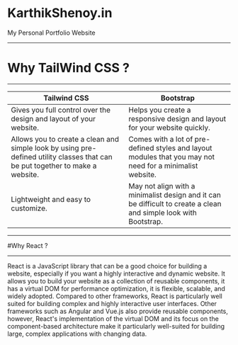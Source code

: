 # KarthikShenoy.in
My Personal Portfolio Website
***
# Why TailWind CSS ?
***
|                                                                      Tailwind CSS                                                                     |                                                                       Bootstrap                                                                       |
|------------------------------------------------------------------------------------------------------------------------------------------------|------------------------------------------------------------------------------------------------------------------------------------------------|
| Gives you full control over the design and layout of your website.                                                                              | Helps you create a responsive design and layout for your website quickly.                                                                         |
| Allows you to create a clean and simple look by using pre-defined utility classes that can be put together to make a website.                        | Comes with a lot of pre-defined styles and layout modules that you may not need for a minimalist website.                                         |
| Lightweight and easy to customize.                                                                                                                | May not align with a minimalist design and it can be difficult to create a clean and simple look with Bootstrap.                                    |

***
#Why React ?
***
React is a JavaScript library that can be a good choice for building a website, especially if you want a highly interactive and dynamic website. It allows you to build your website as a collection of reusable components, it has a virtual DOM for performance optimization, it is flexible, scalable, and widely adopted.
Compared to other frameworks, React is particularly well suited for building complex and highly interactive user interfaces. Other frameworks such as Angular and Vue.js also provide reusable components, however, React's implementation of the virtual DOM and its focus on the component-based architecture make it particularly well-suited for building large, complex applications with changing data.

<!-- Please keep in mind that GitHub markdown uses --- to create horizontal lines as well, but it's used for creating tables and it's not recommended to use it as a separator between sections. -->
